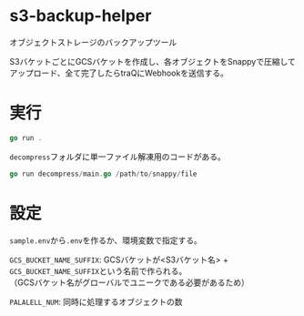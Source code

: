 # s3-backup-helper
 オブジェクトストレージのバックアップツール

 S3バケットごとにGCSバケットを作成し、各オブジェクトをSnappyで圧縮してアップロード、全て完了したらtraQにWebhookを送信する。

# 実行
 ```go
 go run .
 ```

 `decompress`フォルダに単一ファイル解凍用のコードがある。

 ```go
 go run decompress/main.go /path/to/snappy/file
 ```

# 設定
 `sample.env`から`.env`を作るか、環境変数で指定する。
 
 `GCS_BUCKET_NAME_SUFFIX`: GCSバケットが<S3バケット名> + `GCS_BUCKET_NAME_SUFFIX`という名前で作られる。  
 （GCSバケット名がグローバルでユニークである必要があるため）

 `PALALELL_NUM`: 同時に処理するオブジェクトの数
